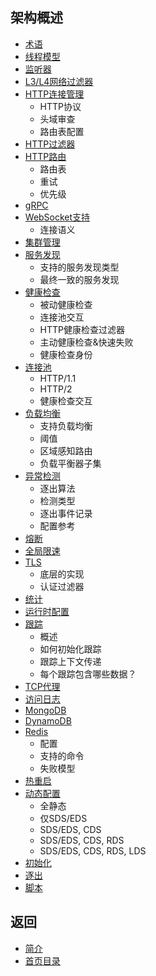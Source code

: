 ## 架构概述

- [术语](Architectureoverview/Terminology.md)
- [线程模型](Architectureoverview/Threadingmodel.md)
- [监听器](Architectureoverview/Listeners.md)
- [L3/L4网络过滤器](Architectureoverview/NetworkL3L4filters.md)
- [HTTP连接管理](Architectureoverview/HTTPconnectionmanagement.md)
	- HTTP协议
	- 头域审查
	- 路由表配置
- [HTTP过滤器](Architectureoverview/HTTPfilters.md)
- [HTTP路由](Architectureoverview/HTTProuting.md)
	- 路由表
	- 重试
	- 优先级
- [gRPC](Architectureoverview/gRPC.md)
- [WebSocket支持](Architectureoverview/WebSocketsupport.md)
	- 连接语义
- [集群管理](Architectureoverview/Clustermanager.md)
- [服务发现](Architectureoverview/Servicediscovery.md)
	- 支持的服务发现类型
	- 最终一致的服务发现
- [健康检查](Architectureoverview/Healthchecking.md)
	- 被动健康检查
	- 连接池交互
	- HTTP健康检查过滤器
	- 主动健康检查&快速失败
	- 健康检查身份
- [连接池](Architectureoverview/Connectionpooling.md)
	- HTTP/1.1
	- HTTP/2
	- 健康检查交互
- [负载均衡](Architectureoverview/Loadbalancing.md)
	- 支持负载均衡
	- 阈值
	- 区域感知路由
	- 负载平衡器子集
- [异常检测](Architectureoverview/Outlierdetection.md)
	- 逐出算法
	- 检测类型
	- 逐出事件记录
	- 配置参考
- [熔断](Architectureoverview/Circuitbreaking.md)
- [全局限速](Architectureoverview/Globalratelimiting.md)
- [TLS](Architectureoverview/TLS.md)
	- 底层的实现
	- 认证过滤器
- [统计](Architectureoverview/Statistics.md)
- [运行时配置](Architectureoverview/Runtimeconfiguration.md)
- [跟踪](Architectureoverview/Tracing.md)
	- 概述
	- 如何初始化跟踪
	- 跟踪上下文传递
	- 每个跟踪包含哪些数据？
- [TCP代理](Architectureoverview/TCPproxy.md)
- [访问日志](Architectureoverview/Accesslogging.md)
- [MongoDB](Architectureoverview/MongoDB.md)
- [DynamoDB](Architectureoverview/DynamoDB.md)
- [Redis](Architectureoverview/Redis.md)
	- 配置
	- 支持的命令
	- 失败模型
- [热重启](Architectureoverview/Hotrestart.md)
- [动态配置](Architectureoverview/Dynamicconfiguration.md)
	- 全静态
	- 仅SDS/EDS
	- SDS/EDS, CDS
	- SDS/EDS, CDS, RDS
	- SDS/EDS, CDS, RDS, LDS
- [初始化](Architectureoverview/Initialization.md)
- [逐出](Architectureoverview/Draining.md)
- [脚本](Architectureoverview/Scripting.md)

## 返回
- [简介](../Introduction.md)
- [首页目录](../README.md)
